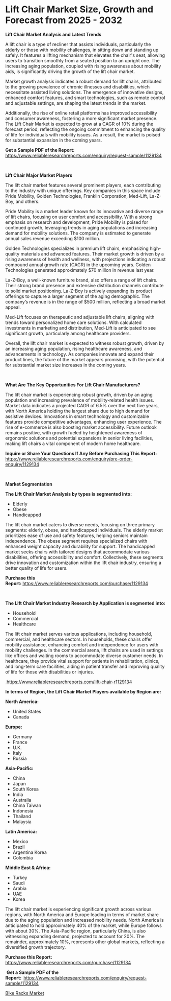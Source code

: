 <p><h1>Lift Chair Market Size, Growth and Forecast from 2025 - 2032</h1></p><p><strong>Lift Chair Market Analysis and Latest Trends</strong></p>
<p><p>A lift chair is a type of recliner that assists individuals, particularly the elderly or those with mobility challenges, in sitting down and standing up safely. It features a lifting mechanism that elevates the chair's seat, allowing users to transition smoothly from a seated position to an upright one. The increasing aging population, coupled with rising awareness about mobility aids, is significantly driving the growth of the lift chair market.</p><p>Market growth analysis indicates a robust demand for lift chairs, attributed to the growing prevalence of chronic illnesses and disabilities, which necessitate assisted living solutions. The emergence of innovative designs, enhanced comfort features, and smart technologies, such as remote control and adjustable settings, are shaping the latest trends in the market. </p><p>Additionally, the rise of online retail platforms has improved accessibility and consumer awareness, fostering a more significant market presence. The Lift Chair Market is expected to grow at a CAGR of 10% during the forecast period, reflecting the ongoing commitment to enhancing the quality of life for individuals with mobility issues. As a result, the market is poised for substantial expansion in the coming years.</p></p>
<p><strong>Get a Sample PDF of the Report:&nbsp;</strong> <a href="https://www.reliableresearchreports.com/enquiry/request-sample/1129134?utm_campaign=3362&utm_medium=2&utm_source=Github&utm_content=ia&utm_term=04042025&utm_id=lift-chair">https://www.reliableresearchreports.com/enquiry/request-sample/1129134</a></p>
<p>&nbsp;</p>
<p><strong>Lift Chair Major Market Players</strong></p>
<p><p>The lift chair market features several prominent players, each contributing to the industry with unique offerings. Key companies in this space include Pride Mobility, Golden Technologies, Franklin Corporation, Med-Lift, La-Z-Boy, and others.</p><p>Pride Mobility is a market leader known for its innovative and diverse range of lift chairs, focusing on user comfort and accessibility. With a strong emphasis on research and development, Pride Mobility is poised for continued growth, leveraging trends in aging populations and increasing demand for mobility solutions. The company is estimated to generate annual sales revenue exceeding $100 million.</p><p>Golden Technologies specializes in premium lift chairs, emphasizing high-quality materials and advanced features. Their market growth is driven by a rising awareness of health and wellness, with projections indicating a robust compound annual growth rate (CAGR) in the upcoming years. Golden Technologies generated approximately $70 million in revenue last year.</p><p>La-Z-Boy, a well-known furniture brand, also offers a range of lift chairs. Their strong brand presence and extensive distribution channels contribute to solid market positioning. La-Z-Boy is actively expanding its product offerings to capture a larger segment of the aging demographic. The company’s revenue is in the range of $500 million, reflecting a broad market appeal.</p><p>Med-Lift focuses on therapeutic and adjustable lift chairs, aligning with trends toward personalized home care solutions. With calculated investments in marketing and distribution, Med-Lift is anticipated to see significant growth, particularly among healthcare providers.</p><p>Overall, the lift chair market is expected to witness robust growth, driven by an increasing aging population, rising healthcare awareness, and advancements in technology. As companies innovate and expand their product lines, the future of the market appears promising, with the potential for substantial market size increases in the coming years.</p></p>
<p>&nbsp;</p>
<p><strong>What Are The Key Opportunities For Lift Chair Manufacturers?</strong></p>
<p><p>The lift chair market is experiencing robust growth, driven by an aging population and increasing prevalence of mobility-related health issues. Market data indicates a projected CAGR of 6.5% over the next five years, with North America holding the largest share due to high demand for assistive devices. Innovations in smart technology and customizable features provide competitive advantages, enhancing user experience. The rise of e-commerce is also boosting market accessibility. Future outlook remains positive, with growth fueled by heightened awareness of ergonomic solutions and potential expansions in senior living facilities, making lift chairs a vital component of modern home healthcare.</p></p>
<p><strong>Inquire or Share Your Questions If Any Before Purchasing This Report:</strong> <a href="https://www.reliableresearchreports.com/enquiry/pre-order-enquiry/1129134?utm_campaign=3362&utm_medium=2&utm_source=Github&utm_content=ia&utm_term=04042025&utm_id=lift-chair">https://www.reliableresearchreports.com/enquiry/pre-order-enquiry/1129134</a></p>
<p>&nbsp;</p>
<p><strong>Market Segmentation</strong></p>
<p><strong>The Lift Chair Market Analysis by types is segmented into:</strong></p>
<p><ul><li>Elderly</li><li>Obese</li><li>Handicapped</li></ul></p>
<p><p>The lift chair market caters to diverse needs, focusing on three primary segments: elderly, obese, and handicapped individuals. The elderly market prioritizes ease of use and safety features, helping seniors maintain independence. The obese segment requires specialized chairs with enhanced weight capacity and durability for support. The handicapped market seeks chairs with tailored designs that accommodate various disabilities, offering accessibility and comfort. Collectively, these segments drive innovation and customization within the lift chair industry, ensuring a better quality of life for users.</p></p>
<p><strong>Purchase this Report:&nbsp;</strong><a href="https://www.reliableresearchreports.com/purchase/1129134?utm_campaign=3362&utm_medium=2&utm_source=Github&utm_content=ia&utm_term=04042025&utm_id=lift-chair">https://www.reliableresearchreports.com/purchase/1129134</a></p>
<p>&nbsp;</p>
<p><strong>The Lift Chair Market Industry Research by Application is segmented into:</strong></p>
<p><ul><li>Household</li><li>Commercial</li><li>Healthcare</li></ul></p>
<p><p>The lift chair market serves various applications, including household, commercial, and healthcare sectors. In households, these chairs offer mobility assistance, enhancing comfort and independence for users with mobility challenges. In the commercial arena, lift chairs are used in settings like offices and waiting rooms to accommodate diverse customer needs. In healthcare, they provide vital support for patients in rehabilitation, clinics, and long-term care facilities, aiding in patient transfer and improving quality of life for those with disabilities or injuries.</p></p>
<p><a href="https://www.reliableresearchreports.com/lift-chair-r1129134?utm_campaign=3362&utm_medium=2&utm_source=Github&utm_content=ia&utm_term=04042025&utm_id=lift-chair">&nbsp;https://www.reliableresearchreports.com/lift-chair-r1129134</a></p>
<p><strong>In terms of Region, the Lift Chair Market Players available by Region are:</strong></p>
<p>
    <p> <strong> North America: </strong>
        <ul>
            <li>United States</li>
            <li>Canada</li>
        </ul>
        </p> 
    <p> <strong> Europe: </strong>
        <ul>
            <li>Germany</li>
            <li>France</li>
            <li>U.K.</li>
            <li>Italy</li>
            <li>Russia</li>
        </ul>
        </p> 
    <p> <strong> Asia-Pacific: </strong>
        <ul>
            <li>China</li>
            <li>Japan</li>
            <li>South Korea</li>
            <li>India</li>
            <li>Australia</li>
            <li>China Taiwan</li>
            <li>Indonesia</li>
            <li>Thailand</li>
            <li>Malaysia</li>
        </ul>
        </p> 
    <p> <strong> Latin America: </strong>
        <ul>
            <li>Mexico</li>
            <li>Brazil</li>
            <li>Argentina Korea</li>
            <li>Colombia</li>
        </ul>
        </p> 
    <p> <strong> Middle East & Africa: </strong>
        <ul>
            <li>Turkey</li>
            <li>Saudi</li>
            <li>Arabia</li>
            <li>UAE</li>
            <li>Korea</li>
        </ul>
    </p>
    </p>
<p><p>The lift chair market is experiencing significant growth across various regions, with North America and Europe leading in terms of market share due to the aging population and increased mobility needs. North America is anticipated to hold approximately 40% of the market, while Europe follows with about 30%. The Asia-Pacific region, particularly China, is also witnessing expanding demand, projected to account for 20%. The remainder, approximately 10%, represents other global markets, reflecting a diversified growth trajectory.</p></p>
<p><strong>Purchase this Report: </strong><a href="https://www.reliableresearchreports.com/purchase/1129134?utm_campaign=3362&utm_medium=2&utm_source=Github&utm_content=ia&utm_term=04042025&utm_id=lift-chair">https://www.reliableresearchreports.com/purchase/1129134</a></p>
<p>&nbsp;<strong>Get a Sample PDF of the Report:&nbsp;&nbsp;</strong><a href="https://www.reliableresearchreports.com/enquiry/request-sample/1129134?utm_campaign=3362&utm_medium=2&utm_source=Github&utm_content=ia&utm_term=04042025&utm_id=lift-chair">https://www.reliableresearchreports.com/enquiry/request-sample/1129134</a></p>
<p><strong></strong></p>
<p><p><a href="https://github.com/daemluari/Market-Research-Report-List-1/blob/main/bike-racks-market.md?utm_campaign=3362&utm_medium=2&utm_source=Github&utm_content=ia&utm_term=04042025&utm_id=lift-chair">Bike Racks Market</a></p></p>